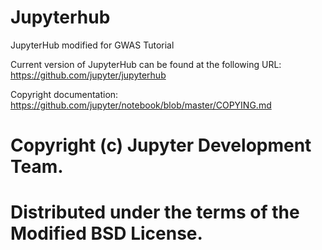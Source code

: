 # Jupyterhub
JupyterHub modified for GWAS Tutorial

Current version of JupyterHub can be found at the following URL: https://github.com/jupyter/jupyterhub

Copyright documentation: https://github.com/jupyter/notebook/blob/master/COPYING.md

# Copyright (c) Jupyter Development Team.
# Distributed under the terms of the Modified BSD License.

